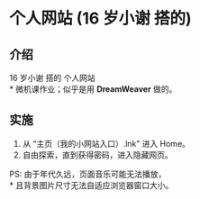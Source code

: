 # 个人网站 (16 岁小谢 搭的)

## 介绍
16 岁小谢 搭的 个人网站  
    * 微机课作业；似乎是用 **DreamWeaver** 做的。

## 实施
1. 从 “主页（我的小网站入口）.lnk” 进入 Home。  
2. 自由探索，直到获得密码，进入隐藏网页。

PS: 由于年代久远，页面音乐可能无法播放，  
    * 且背景图片尺寸无法自适应浏览器窗口大小。

<!-- ## 软件架构
软件架构说明


## 安装教程

1.  xxxx
2.  xxxx
3.  xxxx

## 使用说明

1.  xxxx
2.  xxxx
3.  xxxx

## 参与贡献

1.  Fork 本仓库
2.  新建 Feat_xxx 分支
3.  提交代码
4.  新建 Pull Request


## 特技

1.  使用 Readme\_XXX.md 来支持不同的语言，例如 Readme\_en.md, Readme\_zh.md
2.  Gitee 官方博客 [blog.gitee.com](https://blog.gitee.com)
3.  你可以 [https://gitee.com/explore](https://gitee.com/explore) 这个地址来了解 Gitee 上的优秀开源项目
4.  [GVP](https://gitee.com/gvp) 全称是 Gitee 最有价值开源项目，是综合评定出的优秀开源项目
5.  Gitee 官方提供的使用手册 [https://gitee.com/help](https://gitee.com/help)
6.  Gitee 封面人物是一档用来展示 Gitee 会员风采的栏目 [https://gitee.com/gitee-stars/](https://gitee.com/gitee-stars/) -->
